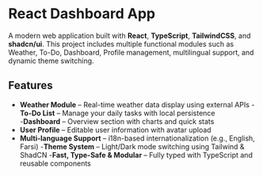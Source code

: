 #  React Dashboard App

A modern web application built with **React**, **TypeScript**, **TailwindCSS**, and **shadcn/ui**.
This project includes multiple functional modules such as Weather, To-Do, Dashboard, Profile management, multilingual support, and dynamic theme switching.

## Features

- **Weather Module** – Real-time weather data display using external APIs 
-**To-Do List** – Manage your daily tasks with local persistence  
-**Dashboard** – Overview section with charts and quick stats  
- **User Profile** – Editable user information with avatar upload  
- **Multi-language Support** – i18n-based internationalization (e.g., English, Farsi)
-**Theme System** – Light/Dark mode  switching using Tailwind & ShadCN
-**Fast, Type-Safe & Modular** – Fully typed with TypeScript and reusable components

